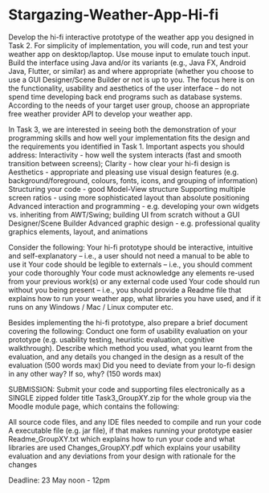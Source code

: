 # Stargazing-Weather-App-Hi-fi


Develop the hi-fi interactive prototype of the weather app you designed in Task 2. For simplicity of implementation, you will code, run and test your weather app on desktop/laptop. Use mouse input to emulate touch input. Build the interface using Java and/or its variants (e.g., Java FX, Android Java, Flutter, or similar)   as and where appropriate (whether you choose to use a GUI Designer/Scene Builder or not is up to you. The focus here is on the functionality, usability and aesthetics of the user interface – do not spend time developing back end programs such as database systems. According to the needs of your target user group, choose an appropriate free weather provider API to develop your weather app.

In Task 3, we are interested in seeing both the demonstration of your programming skills and how well your implementation fits the design and the requirements you identified in Task 1. Important aspects you should address:
Interactivity - how well the system interacts (fast and smooth transition between screens);
Clarity - how clear your hi-fi design is
Aesthetics - appropriate and pleasing use visual design features (e.g. background/foreground, colours, fonts, icons, and grouping of information)
Structuring your code - good Model-View structure
Supporting multiple screen ratios - using more sophisticated layout than absolute positioning
Advanced interaction and programming - e.g. developing your own widgets vs. inheriting from AWT/Swing; building UI from scratch without a GUI Designer/Scene Builder
Advanced graphic design - e.g. professional quality graphics elements, layout, and animations

Consider the following:
Your hi-fi prototype should be interactive, intuitive and self-explanatory – i.e., a user should not need a manual to be able to use it
Your code should be legible to externals – i.e., you should comment your code thoroughly
Your code must acknowledge any elements re-used from your previous work(s) or any external code used
Your code should run without you being present – i.e., you should provide a Readme file that explains how to run your weather app, what libraries you have used, and if it runs on any Windows / Mac / Linux computer etc.

Besides implementing the hi-fi prototype, also prepare a brief document covering the following:
Conduct one form of usability evaluation on your prototype (e.g. usability testing, heuristic evaluation, cognitive walkthrough). Describe which method you used, what you learnt from the evaluation, and any details you changed in the design as a result of the evaluation (500 words max)
Did you need to deviate from your lo-fi design in any other way? If so, why? (150 words max)

SUBMISSION: Submit your code and supporting files electronically as a SINGLE zipped folder title Task3_GroupXY.zip for the whole group via the Moodle module page, which contains the following:

All source code files, and any IDE files needed to compile and run your code
A executable file (e.g. jar file), if that makes running your prototype easier
Readme_GroupXY.txt which explains how to run your code and what libraries are used
Changes_GroupXY.pdf which explains your usability evaluation and any deviations from your design with rationale for the changes

Deadline: 23 May noon - 12pm

